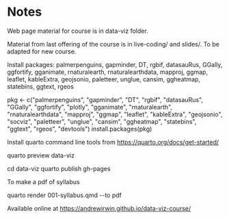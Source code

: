 # Notes

Web page material for course is in data-viz folder.

Material from last offering of the course is in live-coding/ and slides/. To be adapted for new course.

Install packages: palmerpenguins, gapminder, DT, rgbif, datasauRus, GGally, ggfortify, 
gganimate, rnaturalearth, rnaturalearthdata, mapproj, ggmap, leaflet, kableExtra, geojsonio,
paletteer, unglue, cansim, ggheatmap, statebins, ggtext, rgeos

pkg <- c("palmerpenguins", "gapminder", "DT", "rgbif", "datasauRus", "GGally", "ggfortify", "plotly", "gganimate", "rnaturalearth", "rnaturalearthdata", "mapproj", "ggmap", "leaflet", "kableExtra", "geojsonio", "socviz", "paletteer", "unglue", "cansim", "ggheatmap", "statebins", "ggtext", "rgeos", "devtools")
install.packages(pkg)

Install quarto command line tools from https://quarto.org/docs/get-started/

quarto preview data-viz

cd data-viz
quarto publish gh-pages

To make a pdf of syllabus

quarto render 001-syllabus.qmd --to pdf

Available online at https://andrewirwin.github.io/data-viz-course/